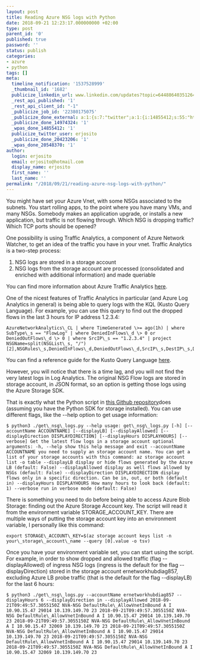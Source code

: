 ```yaml
---
layout: post
title: Reading Azure NSG logs with Python
date: 2018-09-21 12:23:17.000000000 +02:00
type: post
parent_id: '0'
published: true
password: ''
status: publish
categories:
- azure
- python
tags: []
meta:
  timeline_notification: '1537528999'
  _thumbnail_id: '1682'
  publicize_linkedin_url: www.linkedin.com/updates?topic=6448864035126407168
  _rest_api_published: '1'
  _rest_api_client_id: "-1"
  _publicize_job_id: '22380175075'
  _publicize_done_external: a:1:{s:7:"twitter";a:1:{i:14855412;s:55:"https://twitter.com/erjosito/status/1043098342044184577";}}
  _publicize_done_14974324: '1'
  _wpas_done_14855412: '1'
  publicize_twitter_user: erjosito
  _publicize_done_20423206: '1'
  _wpas_done_20548370: '1'
author:
  login: erjosito
  email: erjosito@hotmail.com
  display_name: erjosito
  first_name: ''
  last_name: ''
permalink: "/2018/09/21/reading-azure-nsg-logs-with-python/"
---
```

You might have set your Azure Vnet, with some NSGs associated to the subnets. You start rolling apps, to the point where you have many VMs, and many NSGs. Somebody makes an application upgrade, or installs a new application, but traffic is not flowing through. Which NSG is dropping traffic? Which TCP ports should be opened?

One possibility is using Traffic Analytics, a component of Azure Network Watcher, to get an idea of the traffic you have in your vnet. Traffic Analytics is a two-step process:

1. NSG logs are stored in a storage account
2. NSG logs from the storage account are processed (consolidated and enriched with additional information) and made queriable

You can find more information about Azure Traffic Analytics [here](https://docs.microsoft.com/en-us/azure/network-watcher/traffic-analytics).

One of the nicest features of Traffic Analytics in particular (and Azure Log Analytics in general) is being able to query logs with the KQL (Kusto Query Language). For example, you can use this query to find out the dropped flows in the last 3 hours for IP address 1.2.3.4:

```
AzureNetworkAnalytics\_CL | where TimeGenerated \>= ago(1h) | where SubType\_s == "FlowLog" | where DeniedInFlows\_d \> 0 or DeniedOutFlows\_d \> 0 | where SrcIP\_s == "1.2.3.4" | project NSGName=split(NSGList\_s, "/")[2],NSGRules\_s,DeniedInFlows\_d,DeniedOutFlows\_d,SrcIP\_s,DestIP\_s,DestPort\_d,L7Protocol\_s
```

You can find a reference guide for the Kusto Query Language [here](https://docs.microsoft.com/en-us/azure/network-watcher/traffic-analytics).

However, you will notice that there is a time lag, and you will not find the very latest logs in Log Analytics. The original NSG Flow logs are stored in storage account, in JSON format, so an option is getting those logs using the Azure Storage SDK.

That is exactly what the Python script in [this Github repository](https://github.com/erjosito/get_nsg_logs)does (assuming you have the Python SDK for storage installed). You can use different flags, like the --help option to get usage information:

```
$ python3 ./get\_nsg\_logs.py --help usage: get\_nsg\_logs.py [-h] [--accountName ACCOUNTNAME] [--displayLB] [--displayAllowed] [--displayDirection DISPLAYDIRECTION] [--displayHours DISPLAYHOURS] [--verbose] Get the latest flow logs in a storage account optional arguments: -h, --help show this help message and exit --accountName ACCOUNTNAME you need to supply an storage account name. You can get a list of your storage accounts with this command: az storage account list -o table --displayLB display or hide flows generated by the Azure LB (default: False) --displayAllowed display as well flows allowed by NSGs (default: False) --displayDirection DISPLAYDIRECTION display flows only in a specific direction. Can be in, out, or both (default in) --displayHours DISPLAYHOURS How many hours to look back (default: 1) --verbose run in verbose mode (default: False)
```

There is something you need to do before being able to access Azure Blob Storage: finding out the Azure Storage Account key. The script will read it from the environment variable STORAGE\_ACCOUNT\_KEY. There are multiple ways of putting the storage account key into an environment variable, I personally like this command:

```
export STORAGE\_ACCOUNT\_KEY=$(az storage account keys list -n your\_storage\_account\_name --query [0].value -o tsv)
```

Once you have your environment variable set, you can start using the script. For example, in order to show dropped and allowed traffic (flag --displayAllowed) of ingress NSG logs (ingress is the default for the flag --displayDirection) stored in the storage account ernetworkhubdiag857, excluding Azure LB probe traffic (that is the default for the flag --displayLB) for the last 6 hours:

```
$ python3 ./get\_nsg\_logs.py --accountName ernetworkhubdiag857 --displayHours 6 --displayDirection in --displayAllowed 2018-09-21T09:49:57.3055150Z NVA-NSG DefaultRule\_AllowVnetInBound A I 10.90.15.47 29014 10.139.149.70 23 2018-09-21T09:49:57.3055150Z NVA-NSG DefaultRule\_AllowVnetInBound A I 10.90.15.47 29014 10.139.149.70 23 2018-09-21T09:49:57.3055150Z NVA-NSG DefaultRule\_AllowVnetInBound A I 10.90.15.47 32069 10.139.149.70 23 2018-09-21T09:49:57.3055150Z NVA-NSG DefaultRule\_AllowVnetInBound A I 10.90.15.47 29014 10.139.149.70 23 2018-09-21T09:49:57.3055150Z NVA-NSG DefaultRule\_AllowVnetInBound A I 10.90.15.47 29014 10.139.149.70 23 2018-09-21T09:49:57.3055150Z NVA-NSG DefaultRule\_AllowVnetInBound A I 10.90.15.47 32069 10.139.149.70 23
```

&nbsp;

